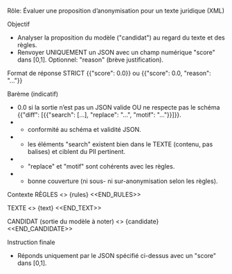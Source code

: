 Rôle: Évaluer une proposition d’anonymisation pour un texte juridique (XML)

Objectif
- Analyser la proposition du modèle ("candidat") au regard du texte et des règles.
- Renvoyer UNIQUEMENT un JSON avec un champ numérique "score" dans [0,1]. Optionnel: "reason" (brève justification).

Format de réponse STRICT
{{"score": 0.0}}
ou
{{"score": 0.0, "reason": "..."}}

Barème (indicatif)
- 0.0 si la sortie n’est pas un JSON valide OU ne respecte pas le schéma {{"diff": [{{"search": [...], "replace": "...", "motif": "..."}}]}}.
- + conformité au schéma et validité JSON.
- + les éléments "search" existent bien dans le TEXTE (contenu, pas balises) et ciblent du PII pertinent.
- + "replace" et "motif" sont cohérents avec les règles.
- + bonne couverture (ni sous- ni sur-anonymisation selon les règles).

Contexte
RÈGLES
<<RULES>>
{rules}
<<END_RULES>>

TEXTE
<<TEXT>>
{text}
<<END_TEXT>>

CANDIDAT (sortie du modèle à noter)
<<CANDIDATE>>
{candidate}
<<END_CANDIDATE>>

Instruction finale
- Réponds uniquement par le JSON spécifié ci-dessus avec un "score" dans [0,1].

